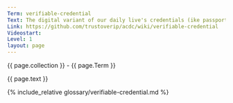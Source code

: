 ```yaml
---
Term: verifiable-credential
Text: The digital variant of our daily live's credentials (ike passport, driver's license), but in a machine-verifiable way
Link: https://github.com/trustoverip/acdc/wiki/verifiable-credential
Videostart: 
Level: 1
layout: page
---
```


{{ page.collection }} - {{ page.Term }}

   {{ page.text }}

{% include_relative glossary/verifiable-credential.md %}
